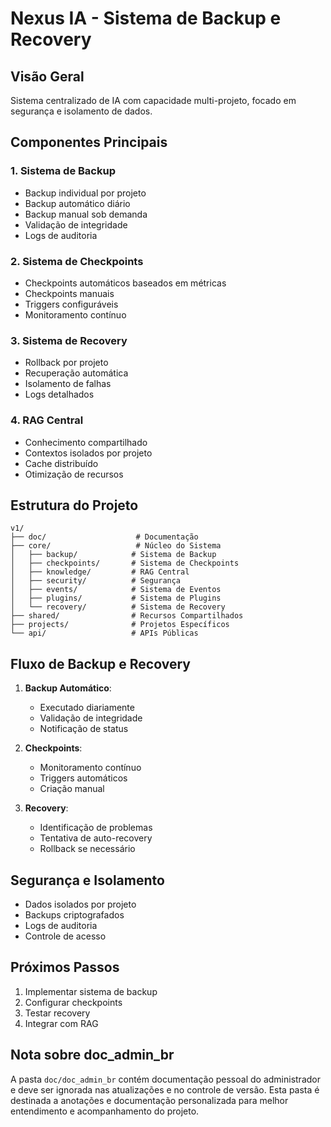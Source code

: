 # Nexus IA - Sistema de Backup e Recovery

## Visão Geral
Sistema centralizado de IA com capacidade multi-projeto, focado em segurança e isolamento de dados.

## Componentes Principais

### 1. Sistema de Backup
- Backup individual por projeto
- Backup automático diário
- Backup manual sob demanda
- Validação de integridade
- Logs de auditoria

### 2. Sistema de Checkpoints
- Checkpoints automáticos baseados em métricas
- Checkpoints manuais
- Triggers configuráveis
- Monitoramento contínuo

### 3. Sistema de Recovery
- Rollback por projeto
- Recuperação automática
- Isolamento de falhas
- Logs detalhados

### 4. RAG Central
- Conhecimento compartilhado
- Contextos isolados por projeto
- Cache distribuído
- Otimização de recursos

## Estrutura do Projeto

```
v1/
├── doc/                    # Documentação
├── core/                   # Núcleo do Sistema
│   ├── backup/            # Sistema de Backup
│   ├── checkpoints/       # Sistema de Checkpoints
│   ├── knowledge/         # RAG Central
│   ├── security/          # Segurança
│   ├── events/            # Sistema de Eventos
│   ├── plugins/           # Sistema de Plugins
│   └── recovery/          # Sistema de Recovery
├── shared/                # Recursos Compartilhados
├── projects/              # Projetos Específicos
└── api/                   # APIs Públicas
```

## Fluxo de Backup e Recovery

1. **Backup Automático**:
   - Executado diariamente
   - Validação de integridade
   - Notificação de status

2. **Checkpoints**:
   - Monitoramento contínuo
   - Triggers automáticos
   - Criação manual

3. **Recovery**:
   - Identificação de problemas
   - Tentativa de auto-recovery
   - Rollback se necessário

## Segurança e Isolamento

- Dados isolados por projeto
- Backups criptografados
- Logs de auditoria
- Controle de acesso

## Próximos Passos

1. Implementar sistema de backup
2. Configurar checkpoints
3. Testar recovery
4. Integrar com RAG

## Nota sobre doc_admin_br

A pasta `doc/doc_admin_br` contém documentação pessoal do administrador e deve ser ignorada nas atualizações e no controle de versão. Esta pasta é destinada a anotações e documentação personalizada para melhor entendimento e acompanhamento do projeto.
